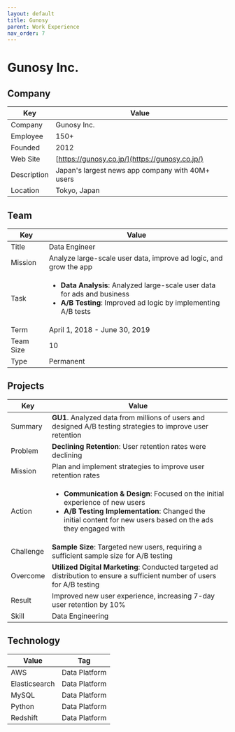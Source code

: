```yaml
---
layout: default
title: Gunosy
parent: Work Experience
nav_order: 7
---
```


# Gunosy Inc.

## Company

| Key         | Value                                              |
| ----------- | -------------------------------------------------- |
| Company     | Gunosy Inc.                                        |
| Employee    | 150+                                               |
| Founded     | 2012                                               |
| Web Site    | [https://gunosy.co.jp/](https://gunosy.co.jp/)                              |
| Description | Japan's largest news app company with 40M+ users |
| Location    | Tokyo, Japan                                       |

## Team

<table>
  <thead>
    <tr>
      <th>Key</th>
      <th>Value</th>
    </tr>
  </thead>
  <tbody>
    <tr>
      <td>Title</td>
      <td>Data Engineer</td>
    </tr>
    <tr>
      <td>Mission</td>
      <td>Analyze large-scale user data, improve ad logic, and grow the app</td>
    </tr>
    <tr>
      <td>Task</td>
      <td><ul><li><strong>Data Analysis</strong>: Analyzed large-scale user data for ads and business</li><li><strong>A/B Testing</strong>: Improved ad logic by implementing A/B tests</li></ul></td>
    </tr>
    <tr>
      <td>Term</td>
      <td>April 1, 2018 - June 30, 2019</td>
    </tr>
    <tr>
      <td>Team Size</td>
      <td>10</td>
    </tr>
    <tr>
      <td>Type</td>
      <td>Permanent</td>
    </tr>
  </tbody>
</table>

## Projects

<table>
  <thead>
    <tr>
      <th>Key</th>
      <th>Value</th>
    </tr>
  </thead>
  <tbody>
    <tr>
      <td>Summary</td>
      <td><strong>GU1</strong>. Analyzed data from millions of users and designed A/B testing strategies to improve user retention</td>
    </tr>
    <tr>
      <td>Problem</td>
      <td><strong>Declining Retention</strong>: User retention rates were declining</td>
    </tr>
    <tr>
      <td>Mission</td>
      <td>Plan and implement strategies to improve user retention rates</td>
    </tr>
    <tr>
      <td>Action</td>
      <td><ul><li><strong>Communication & Design</strong>: Focused on the initial experience of new users</li><li><strong>A/B Testing Implementation</strong>: Changed the initial content for new users based on the ads they engaged with</li></ul></td>
    </tr>
    <tr>
      <td>Challenge</td>
      <td><strong>Sample Size</strong>: Targeted new users, requiring a sufficient sample size for A/B testing</td>
    </tr>
    <tr>
      <td>Overcome</td>
      <td><strong>Utilized Digital Marketing</strong>: Conducted targeted ad distribution to ensure a sufficient number of users for A/B testing</td>
    </tr>
    <tr>
      <td>Result</td>
      <td>Improved new user experience, increasing 7-day user retention by 10%</td>
    </tr>
    <tr>
      <td>Skill</td>
      <td>Data Engineering</td>
    </tr>
  </tbody>
</table>

## Technology

| Value         | Tag           |
| ------------- | ------------- |
| AWS           | Data Platform |
| Elasticsearch | Data Platform |
| MySQL         | Data Platform |
| Python        | Data Platform |
| Redshift      | Data Platform |
